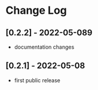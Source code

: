 # Change Log

## [0.2.2] - 2022-05-089
- documentation changes

## [0.2.1] - 2022-05-08
- first public release

